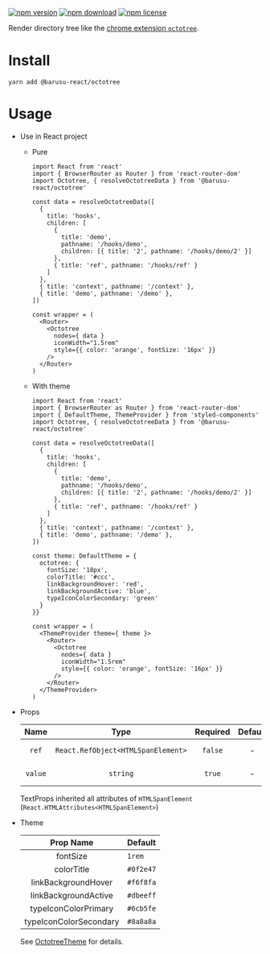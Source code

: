 [![npm version](https://img.shields.io/npm/v/@barusu-react/octotree.svg)](https://www.npmjs.com/package/@barusu-react/octotree)
[![npm download](https://img.shields.io/npm/dm/@barusu-react/octotree.svg)](https://www.npmjs.com/package/@barusu-react/octotree)
[![npm license](https://img.shields.io/npm/l/@barusu-react/octotree.svg)](https://www.npmjs.com/package/@barusu-react/octotree)


Render directory tree like the [chrome extension `octotree`][].

# Install

  ```shell
  yarn add @barusu-react/octotree
  ```

# Usage
  * Use in React project

    - Pure

      ```tsx
      import React from 'react'
      import { BrowserRouter as Router } from 'react-router-dom'
      import Octotree, { resolveOctotreeData } from '@barusu-react/octotree'

      const data = resolveOctotreeData([
        {
          title: 'hooks',
          children: [
            {
              title: 'demo',
              pathname: '/hooks/demo',
              children: [{ title: '2', pathname: '/hooks/demo/2' }]
            },
            { title: 'ref', pathname: '/hooks/ref' }
          ]
        },
        { title: 'context', pathname: '/context' },
        { title: 'demo', pathname: '/demo' },
      ])

      const wrapper = (
        <Router>
          <Octotree
            nodes={ data }
            iconWidth="1.5rem"
            style={{ color: 'orange', fontSize: '16px' }}
          />
        </Router>
      )
      ```

    - With theme

      ```tsx
      import React from 'react'
      import { BrowserRouter as Router } from 'react-router-dom'
      import { DefaultTheme, ThemeProvider } from 'styled-components'
      import Octotree, { resolveOctotreeData } from '@barusu-react/octotree'

      const data = resolveOctotreeData([
        {
          title: 'hooks',
          children: [
            {
              title: 'demo',
              pathname: '/hooks/demo',
              children: [{ title: '2', pathname: '/hooks/demo/2' }]
            },
            { title: 'ref', pathname: '/hooks/ref' }
          ]
        },
        { title: 'context', pathname: '/context' },
        { title: 'demo', pathname: '/demo' },
      ])

      const theme: DefaultTheme = {
        octotree: {
          fontSize: '18px',
          colorTitle: '#ccc',
          linkBackgroundHover: 'red',
          linkBackgroundActive: 'blue',
          typeIconColorSecondary: 'green'
        }
      }}

      const wrapper = (
        <ThemeProvider theme={ theme }>
          <Router>
            <Octotree
              nodes={ data }
              iconWidth="1.5rem"
              style={{ color: 'orange', fontSize: '16px' }}
            />
          </Router>
        </ThemeProvider>
      )
      ```

  * Props

     Name     | Type                                | Required  | Default | Description
    :--------:|:-----------------------------------:|:---------:|:-------:|:-------------
     `ref`    | `React.RefObject<HTMLSpanElement>`  | `false`   | -       | Forwarded ref callback
     `value`  | `string`                            | `true`    | -       | Text content

    TextProps inherited all attributes of `HTMLSpanElement` (`React.HTMLAttributes<HTMLSpanElement>`)

  * Theme

     Prop Name              | Default
    :----------------------:|:--------------
     fontSize               | `1rem`
     colorTitle             | `#0f2e47`
     linkBackgroundHover    | `#f6f8fa`
     linkBackgroundActive   | `#dbeeff`
     typeIconColorPrimary   | `#6cb5fe`
     typeIconColorSecondary | `#8a8a8a`

    See [OctotreeTheme][] for details.



[chrome extension `octotree`]: https://chrome.google.com/webstore/detail/octotree-github-code-tree/bkhaagjahfmjljalopjnoealnfndnagc?hl=en-US
[OctotreeTheme]: https://github.com/guanghechen/barusu-react/blob/master/packages/octotree/src/theme.ts
